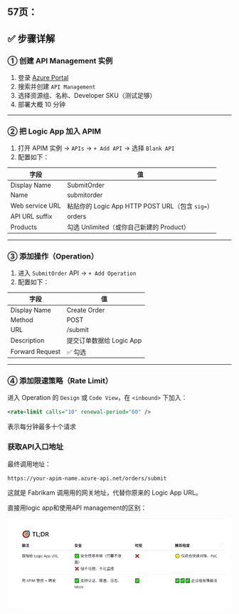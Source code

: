 57页：
---

## ✅ 步骤详解

### ① 创建 API Management 实例

1. 登录 [Azure Portal](https://portal.azure.com/)
2. 搜索并创建 `API Management`
3. 选择资源组、名称、Developer SKU（测试足够）
4. 部署大概 10 分钟

---

### ② 把 Logic App 加入 APIM

1. 打开 APIM 实例 → `APIs` → `+ Add API` → 选择 `Blank API`
2. 配置如下：

| 字段 | 值 |
|------|----|
| Display Name | SubmitOrder |
| Name | submitorder |
| Web service URL | 粘贴你的 Logic App HTTP POST URL（包含 `sig=`） |
| API URL suffix | orders |
| Products | 勾选 Unlimited（或你自己新建的 Product） |

---

### ③ 添加操作（Operation）

1. 进入 `SubmitOrder` API → `+ Add Operation`
2. 配置如下：

| 字段 | 值 |
|------|----|
| Display Name | Create Order |
| Method | POST |
| URL | /submit |
| Description | 提交订单数据给 Logic App |
| Forward Request | ✅ 勾选 |

---

### ④ 添加限速策略（Rate Limit）

进入 Operation 的 `Design` 或 `Code View`，在 `<inbound>` 下加入：

```xml
<rate-limit calls="10" renewal-period="60" />
```
表示每分钟最多十个请求

### 获取API入口地址

最终调用地址：
```arduino
https://your-apim-name.azure-api.net/orders/submit
```

这就是 Fabrikam 调用用的网关地址，代替你原来的 Logic App URL。

直接用logic app和使用API management的区别：

![alt text](image-9.png)